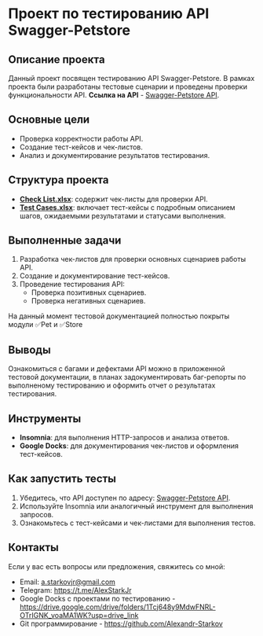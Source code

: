 # Проект по тестированию API Swagger-Petstore

## Описание проекта
Данный проект посвящен тестированию API Swagger-Petstore. В рамках проекта были разработаны тестовые сценарии и проведены проверки функциональности API.
**Ссылка на API** - [Swagger-Petstore API](https://petstore.swagger.io/#/).

## Основные цели
- Проверка корректности работы API.
- Создание тест-кейсов и чек-листов.
- Анализ и документирование результатов тестирования.

## Структура проекта
- **[Check List.xlsx](./check%20list.xlsx)**: содержит чек-листы для проверки API.
- **[Test Cases.xlsx](./Test%20Cases.xlsx)**: включает тест-кейсы с подробным описанием шагов, ожидаемыми результатами и статусами выполнения.

## Выполненные задачи
1. Разработка чек-листов для проверки основных сценариев работы API.
2. Создание и документирование тест-кейсов.
3. Проведение тестирования API:
   - Проверка позитивных сценариев.
   - Проверка негативных сценариев.

На данный момент тестовой документацией полностью покрыты модули ✅Pet и ✅Store

## Выводы
Ознакомиться с багами и дефектами API можно в приложенной тестовой документации, в планах задокументировать баг-репорты по выполненому тестированию и оформить отчет о результатах тестирования.   

## Инструменты
- **Insomnia**: для выполнения HTTP-запросов и анализа ответов.
- **Google Docks**: для документирования чек-листов и оформления тест-кейсов.  

## Как запустить тесты
1. Убедитесь, что API доступен по адресу: [Swagger-Petstore API](https://petstore.swagger.io/#/).
2. Используйте Insomnia или аналогичный инструмент для выполнения запросов.
3. Ознакомьтесь с тест-кейсами и чек-листами для выполнения тестов.

## Контакты
Если у вас есть вопросы или предложения, свяжитесь со мной:  
- Email: [a.starkovjr@gmail.com](mailto:a.starkov@gmail.com)
- Telegram: https://t.me/AlexStarkJr
- Google Docks с проектами по тестированию - https://drive.google.com/drive/folders/1Tcj648y9MdwFNRL-OTrIGNK_voaMA1WK?usp=drive_link  
- Git программирование - https://github.com/Alexandr-Starkov  